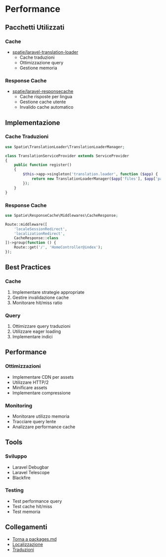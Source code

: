 # Performance

## Pacchetti Utilizzati

### Cache
- [spatie/laravel-translation-loader](https://github.com/spatie/laravel-translation-loader)
  - Cache traduzioni
  - Ottimizzazione query
  - Gestione memoria

### Response Cache
- [spatie/laravel-responsecache](https://github.com/spatie/laravel-responsecache)
  - Cache risposte per lingua
  - Gestione cache utente
  - Invalido cache automatico

## Implementazione

### Cache Traduzioni
```php
use Spatie\TranslationLoader\TranslationLoaderManager;

class TranslationServiceProvider extends ServiceProvider
{
    public function register()
    {
        $this->app->singleton('translation.loader', function ($app) {
            return new TranslationLoaderManager($app['files'], $app['path.lang']);
        });
    }
}
```

### Response Cache
```php
use Spatie\ResponseCache\Middlewares\CacheResponse;

Route::middleware([
    'localeSessionRedirect',
    'localizationRedirect',
    CacheResponse::class
])->group(function () {
    Route::get('/', 'HomeController@index');
});
```

## Best Practices

### Cache
1. Implementare strategie appropriate
2. Gestire invalidazione cache
3. Monitorare hit/miss ratio

### Query
1. Ottimizzare query traduzioni
2. Utilizzare eager loading
3. Implementare indici

## Performance

### Ottimizzazioni
- Implementare CDN per assets
- Utilizzare HTTP/2
- Minificare assets
- Implementare compressione

### Monitoring
- Monitorare utilizzo memoria
- Tracciare query lente
- Analizzare performance cache

## Tools

### Sviluppo
- Laravel Debugbar
- Laravel Telescope
- Blackfire

### Testing
- Test performance query
- Test cache hit/miss
- Test memoria

## Collegamenti

- [Torna a packages.md](../packages.md)
- [Localizzazione](localization.md)
- [Traduzioni](translations.md) 
